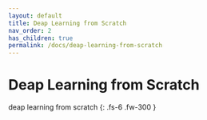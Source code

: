 ```yaml
---
layout: default
title: Deap Learning from Scratch
nav_order: 2
has_children: true
permalink: /docs/deap-learning-from-scratch
---
```


# Deap Learning from Scratch

deap learning from scratch
{: .fs-6 .fw-300 }
